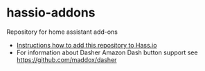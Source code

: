 # hassio-addons
Repository for home assistant add-ons

 - [Instructions how to add this repository to Hass.io](https://home-assistant.io/hassio/installing_third_party_addons/)
 - For information about Dasher Amazon Dash button support see https://github.com/maddox/dasher